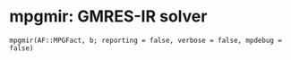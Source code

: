 # mpgmir: GMRES-IR solver
```@docs
mpgmir(AF::MPGFact, b; reporting = false, verbose = false, mpdebug = false)
```
